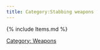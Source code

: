 ```yaml
---
title: Category:Stabbing weapons
---
```


{% include Items.md %}

[Category: Weapons](Category:_Weapons "wikilink")